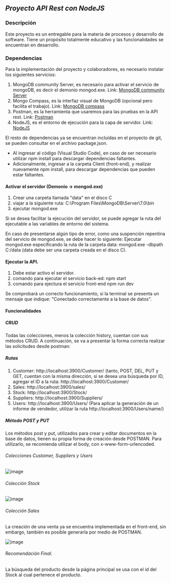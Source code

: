 ## ***Proyecto API Rest con NodeJS***

### **Descripción**

Este proyecto es un entregable para la materia de procesos y desarrollo de software. Tiene un propósito totalmente educativo y las funcionalidades se encuentran en desarrollo.

### **Dependencias**

Para la implementación del proyecto y colaboradores, es necesario instalar los siguientes servicios:

1. MongoDB community Server, es necesario para activar el servicio de mongoDB, es decir el demonio mongod.exe. Link: [MongoDB community Server](https://www.mongodb.com/try/download/community)
2. Mongo Compass, es la interfaz visual de MongoDB (opcional pero facilita el trabajo). Link: [MongoDB compass](https://www.mongodb.com/products/tools/compass)
3. Postman, es la herramienta que usaremos para las pruebas en la API rest. Link: [Postman](https://www.postman.com/downloads/)
4. NodeJS, es el entorno de ejecución para la capa de servidor. Link: [NodeJS](https://nodejs.org/en)

El resto de dependencias ya se encuentran incluídas en el proyecto de git, se pueden consultar en el archivo package.json.

* Al ingresar al código (Visual Studio Code), en caso de ser necesario utilizar npm install para descargar dependencias faltantes.
* Adicionalmente, ingresar a la carpeta Client (front-end), y realizar nuevamente npm install, para descargar dependencias que pueden estar faltantes.

#### Activar el servidor (Demonio -> mongod.exe)

1. Crear una carpeta llamada "data" en el disco C
2. viajar a la siguiente ruta: C:\Program Files\MongoDB\Server\7.0\bin
3. ejecutar mongod.exe

Si se desea facilitar la ejecución del servidor, se puede agregar la ruta del ejecutable a las variables de entorno del sistema.

En caso de presentarse algún tipo de error, como una suspención repentina del servicio de mongod.exe, se debe hacer lo siguiente:
Ejecutar mongod.exe especificando la ruta de la carpeta data: mongod.exe -dbpath C:/data (data debe ser una carpeta creada en el disco C).

#### Ejecutar la API.

1. Debe estar activo el servidor.
2. comando para ejecutar el servicio back-ed: npm start
3. comando para ejectura el servicio front-end npm run dev

Se comprobará un correcto funcionamiento, si la terminal se presenta un mensaje que indique: "Conectado correctamente a la base de datos".

#### Funcionalidades

##### CRUD

Todas las colecciones, menos la colección history, cuentan con sus métodos CRUD.
A continuación, se va a presentar la forma correcta realizar las solicitudes desde postman:

##### Rutas

1. Customer: http://localhost:3900/Customer/ (tanto, POST, DEL, PUT y GET, cuentan con la misma dirección, si se desea una búsqueda por ID, agregar el ID a la ruta: http://localhost:3900/Customer/<id>
2. Sales: http://localhost:3900/sales/
3. Stock: http://localhost:3900/Stock/
4. Suppliers: http://localhost:3900/Suppliers/
5. Users: http://localhost:3900/Users/ (Para aplicar la generación de un informe de vendedor, utilizar la ruta http://localhost:3900/Users/name/<nombreDelVendedor>)

##### Método POST y PUT

Los métodos post y put, utilizados para crear y editar documentos en la base de datos, tienen su propia forma de creación desde POSTMAN. Para utilizarlo, se recomienda utilizar el body, con x-www-form-urlencoded.

###### Colecciones Customer, Suppliers y Users

![image](https://github.com/SebastianH03/Api-Sales/assets/85850681/036b3347-d938-4995-b63b-897e50fb05e2)

###### Colección Stock

![image](https://github.com/SebastianH03/Api-Sales/assets/85850681/01af5fb1-ee69-4755-afa1-71cd2823df96)

###### Colección Sales

La creación de una venta ya se encuentra implementada en el front-end, sin embargo, también es posible generarla por medio de POSTMAN.

![image](https://github.com/SebastianH03/Api-Sales/assets/85850681/229d6bc4-7268-487e-b66d-8c7a35cfd270)

###### Recomendación Final.

La búsqueda del producto desde la página principal se usa con el id del Stock al cual pertenece el producto.











